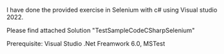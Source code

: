 I have done the provided exercise in Selenium with c# using Visual studio 2022.

Please find attached Solution "TestSampleCodeCSharpSelenium"

Prerequisite: Visual Studio  .Net Freamwork 6.0, MSTest
